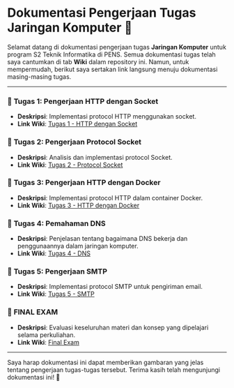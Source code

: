 # Dokumentasi Pengerjaan Tugas Jaringan Komputer 📑

Selamat datang di dokumentasi pengerjaan tugas **Jaringan Komputer** untuk program S2 Teknik Informatika di PENS. Semua dokumentasi tugas telah saya cantumkan di tab **Wiki** dalam repository ini. Namun, untuk mempermudah, berikut saya sertakan link langsung menuju dokumentasi masing-masing tugas.

---

### 📌 **Tugas 1: Pengerjaan HTTP dengan Socket**
- **Deskripsi**: Implementasi protocol HTTP menggunakan socket.
- **Link Wiki**: [Tugas 1 - HTTP dengan Socket](https://github.com/ikbrath/Jaringan-Komputer/wiki/Protocol-HTTP.cap)

### 📌 **Tugas 2: Pengerjaan Protocol Socket**
- **Deskripsi**: Analisis dan implementasi protocol Socket.
- **Link Wiki**: [Tugas 2 - Protocol Socket](https://github.com/ikbrath/Jaringan-Komputer/wiki/Analisis-Protocol-Socket)

### 📌 **Tugas 3: Pengerjaan HTTP dengan Docker**
- **Deskripsi**: Implementasi protocol HTTP dalam container Docker.
- **Link Wiki**: [Tugas 3 - HTTP dengan Docker](https://github.com/ikbrath/Jaringan-Komputer.wiki.git)

### 📌 **Tugas 4: Pemahaman DNS**
- **Deskripsi**: Penjelasan tentang bagaimana DNS bekerja dan penggunaannya dalam jaringan komputer.
- **Link Wiki**: [Tugas 4 - DNS](https://github.com/ikbrath/Jaringan-Komputer/wiki/DNS)

### 📌 **Tugas 5: Pengerjaan SMTP**
- **Deskripsi**: Implementasi protocol SMTP untuk pengiriman email.
- **Link Wiki**: [Tugas 5 - SMTP](https://github.com/ikbrath/Jaringan-Komputer/wiki/SMTP)

### 📌 **FINAL EXAM**
- **Deskripsi**: Evaluasi keseluruhan materi dan konsep yang dipelajari selama perkuliahan.
- **Link Wiki**: [Final Exam](https://github.com/ikbrath/Jaringan-Komputer/wiki/FINAL-EXAM)

---

Saya harap dokumentasi ini dapat memberikan gambaran yang jelas tentang pengerjaan tugas-tugas tersebut. Terima kasih telah mengunjungi dokumentasi ini! 🚀
